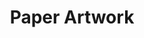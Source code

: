 ---
title: "Paper Artwork"
draft: false
slug: "paper-artwork"

thumbnails: [
	big: "thumbnail_paper.jpg", 
	small: "thumbnail_paper-s.jpg"
]

weight: "1"

header: {
	h1: "Artwork that helps your brand\n make a killer first impression.",
	img: [ 
		"hero_paper-01.jpg", 
		"hero_paper-02.jpg", 
		"hero_paper-03.jpg"
	]
}

block_1: {
	h2: "Paper is really cool\n and will make you a millionaire!"
}

block_img: "work_paper-totem.jpg"

block_services: {
	h2: "blah blah bite.",
	points: [ 
		{title: "Online assets", img: "work_paper_icon-paper-thing.svg"},
		{title: "Set Design", img: "work_paper_icon-setdesign.svg"},
		{title: "Marketing assets", img: "work_paper_icon-photoshoot.svg"},
		{title: "Window displays", img: "work_paper_icon-paper-thing.svg"},
		{title: "Editorial visuals", img: "work_paper_icon-paper-thing.svg"},
		{title: "Product advertisement", img: "work_paper_icon-paper-thing.svg"}
	]
}

block_double: {
	text: "Lorem ipsum dolor sit amet consectetur adipisicing elit. Ipsum, est, velit, magnam vitae molestiae nemo voluptas commodi et tempore cumque.",
	img: [ 
		{cropped: "work_paper-022-crop.jpg", uncropped: "work_paper-022.jpg"}
	]
}


block_selected: {
	h2: "Selected work",
	img: [ 
		{class: "gallery-col-4", path: "work_paper-totem_s1.jpg"},
		{class: "gallery-col-4", path: "work_paper-totem_s2.jpg"},
		{class: "gallery-col-4", path: "work_paper-totem_s3.jpg"},
		{class: "gallery-col-12 gallery-row-1", path: "work_paper-001.jpg"},
		{class: "gallery-col-6 gallery-row-2", path: "work_paper-004.jpg"}
	]
}

block_interested: {
	title: "Interested?\nLet's get in touch!"
}

---